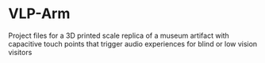 # VLP-Arm
Project files for a 3D printed scale replica of a museum artifact with capacitive touch points that trigger audio experiences for blind or low vision visitors
